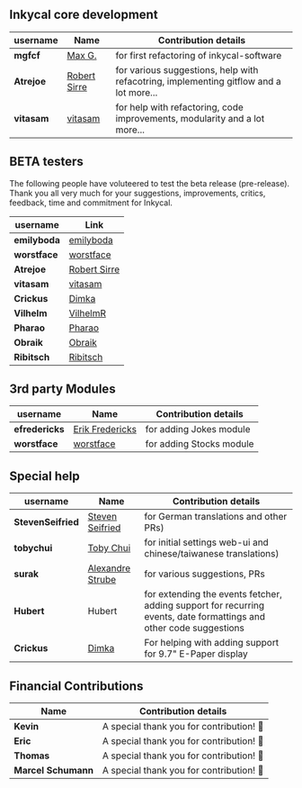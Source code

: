 ## Inkycal core development
| username | Name | Contribution details |
| --- | --- | --- |
| **mgfcf** | [Max G.](https://github.com/mgfcf) | for first refactoring of inkycal-software |
| **Atrejoe**| [Robert Sirre](https://github.com/Atrejoe)| for various suggestions, help with refacotring, implementing gitflow and a lot more...|
| **vitasam** | [vitasam](https://github.com/vitasam)| for help with refactoring, code improvements, modularity and a lot more... |

## BETA testers
The following people have voluteered to test the beta release (pre-release). Thank you all very much for your suggestions, improvements, critics, feedback, time and commitment for Inkycal.

| username | Link |
| --- | --- |
| **emilyboda** | [emilyboda](https://github.com/emilyboda)|
| **worstface** | [worstface](https://github.com/worstface)|
| **Atrejoe**| [Robert Sirre](https://github.com/Atrejoe)|
| **vitasam** | [vitasam](https://github.com/vitasam)|
| **Crickus** | [Dimka](https://github.com/Crickus) |
| **Vilhelm**| [VilhelmR](https://github.com/VilhelmR) |
| **Pharao** | [Pharao]() |
| **Obraik** | [Obraik]() |
| **Ribitsch** | [Ribitsch](https://github.com/Ribitsch)|

## 3rd party Modules
| username | Name | Contribution details |
| --- | --- | --- |
| **efredericks** | [Erik Fredericks](https://github.com/efredericks) | for adding Jokes module |
| **worstface** | [worstface](https://github.com/worstface)| for adding Stocks module |

## Special help
| username | Name | Contribution details |
| --- | --- | --- |
| **StevenSeifried** | [Steven Seifried](https://github.com/StevenSeifried) | for German translations and other PRs) |
| **tobychui** | [Toby Chui](https://github.com/tobychui) | for initial settings web-ui and chinese/taiwanese translations) |
| **surak** | [Alexandre Strube](https://github.com/surak) | for various suggestions, PRs |
| **Hubert** | Hubert |for extending the events fetcher, adding support for recurring events, date formattings and other code suggestions|
| **Crickus** | [Dimka](https://github.com/Crickus) | For helping with adding support for 9.7" E-Paper display|

## Financial Contributions
| Name | Contribution details |
| --- | --- |
| **Kevin** | A special thank you for contribution! :tada: |
| **Eric** | A special thank you for contribution! :tada: |
| **Thomas** |  A special thank you for contribution! :tada: |
| **Marcel Schumann** | A special thank you for contribution! :tada: |
